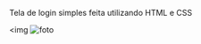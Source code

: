 Tela de login simples feita utilizando HTML e CSS


<img ![foto](https://user-images.githubusercontent.com/103767262/164934243-7c71709a-6b66-48f8-98bc-4fd57c4775b4.jpg)
